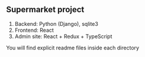 ## Supermarket project
1. Backend: Python (Django), sqlite3
2. Frontend: React
3. Admin site: React + Redux + TypeScript

You will find explicit readme files inside each directory